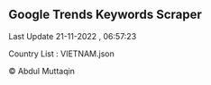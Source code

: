 

## Google Trends Keywords Scraper 
 
Last Update 21-11-2022 , 06:57:23

Country List :
VIETNAM.json



© Abdul Muttaqin 
